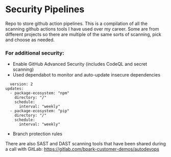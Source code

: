 # Security Pipelines 
Repo to store github action pipelines.
This is a compilation of all the scanning github actions tools I have used over my career. Some are from different projects so there are multiple of the same sorts of scanning, pick and choose as needed.

### For additional security:
- Enable GitHub Advanced Security (includes CodeQL and secret scanning)
- Used dependabot to monitor and auto-update insecure dependencies
```
  version: 2
updates:
  - package-ecosystem: "npm"
    directory: "/"
    schedule:
      interval: "weekly"
  - package-ecosystem: "pip"
    directory: "/"
    schedule:
      interval: "weekly"
```
- Branch protection rules

There are also SAST and DAST scanning tools that have been shared during a call with GitLab:
https://gitlab.com/bpark-customer-demos/autodevops
